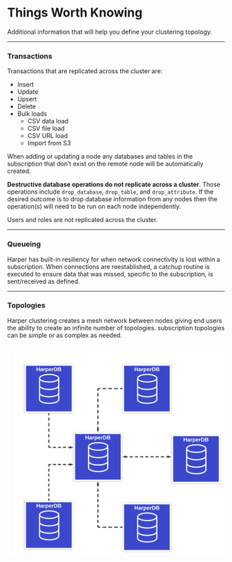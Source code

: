 # Things Worth Knowing

Additional information that will help you define your clustering topology.

***

### Transactions

Transactions that are replicated across the cluster are:

* Insert
* Update
* Upsert
* Delete
* Bulk loads
  * CSV data load
  * CSV file load
  * CSV URL load
  * Import from S3

When adding or updating a node any databases and tables in the subscription that don’t exist on the remote node will be automatically created.

**Destructive database operations do not replicate across a cluster**. Those operations include `drop_database`, `drop_table`, and `drop_attribute`. If the desired outcome is to drop database information from any nodes then the operation(s) will need to be run on each node independently.

Users and roles are not replicated across the cluster.

***

### Queueing

Harper has built-in resiliency for when network connectivity is lost within a subscription. When connections are reestablished, a catchup routine is executed to ensure data that was missed, specific to the subscription, is sent/received as defined.

***

### Topologies

Harper clustering creates a mesh network between nodes giving end users the ability to create an infinite number of topologies. subscription topologies can be simple or as complex as needed.

![](../../../images/clustering/figure6.png)
